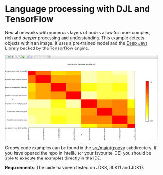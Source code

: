 <!--
SPDX-License-Identifier: Apache-2.0

Licensed under the Apache License, Version 2.0 (the "License");
you may not use this file except in compliance with the License.
You may obtain a copy of the License at

    https://www.apache.org/licenses/LICENSE-2.0

Unless required by applicable law or agreed to in writing, software
distributed under the License is distributed on an "AS IS" BASIS,
WITHOUT WARRANTIES OR CONDITIONS OF ANY KIND, either express or implied.
See the License for the specific language governing permissions and
limitations under the License.
-->

# Language processing with DJL and TensorFlow

Neural networks with numerous layers of nodes allow for more complex, rich and _deeper_ processing and understanding.
This example detects objects within an image.
It uses a pre-trained model and the
[Deep Java Library](https://djl.ai/) backed by the
[TensorFlow](https://www.tensorflow.org/) engine.

![MXNet.groovy](../../docs/images/textsimularityheatmap.png)

Groovy code examples can be found in the [src/main/groovy](src/main/groovy) subdirectory.
If you have opened the repo in IntelliJ (or your favourite IDE) you should be able to execute the examples directly in the IDE.

__Requirements__: The code has been tested on JDK8, JDK11 and JDK17.
